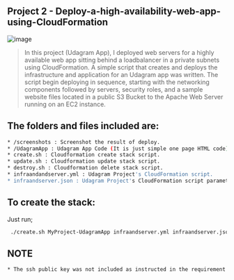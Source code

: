 Project 2 - Deploy-a-high-availability-web-app-using-CloudFormation
---------------------------------------------------------------------------------------------------------------

![image](https://user-images.githubusercontent.com/87425471/209681149-fdeeedd0-ec13-441f-af07-dab5a0476803.png)

> In this project (Udagram App), I deployed web servers for a highly available web app sitting behind a loadbalancer in a private subnets using CloudFormation.
> A simple script that creates and deploys the infrastructure and application for an Udagram app was written. The script begin deploying in sequence, starting with the networking components followed by servers, security roles, and a sample website files located in a public S3 Bucket to the Apache Web Server running on an EC2 instance.


## The folders and files included are:
```sh
* /screenshots : Screenshot the result of deploy.
* /UdagramApp : Udagram App Code (It is just simple one page HTML code)
* create.sh : Cloudformation create stack script. 
* update.sh : Cloudformation update stack script.
* destroy.sh : Cloudformation delete stack script.
* infraandandserver.yml : Udagram Project's CloudFormation script.
* infraandserver.json : Udagram Project's CloudFormation script parameters.
```
## To create the stack:

Just run;
```sh
 ./create.sh MyProject-UdagramApp infraandserver.yml infraandserver.json
```

## NOTE
```sh
* The ssh public key was not included as instructed in the requirement.